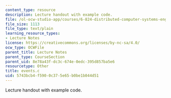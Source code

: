```yaml
---
content_type: resource
description: Lecture handout with example code.
file: /ol-ocw-studio-app/courses/6-824-distributed-computer-systems-engineering-spring-2006/5743bcb4f5900c375e65b0be1b044d51_events.c
file_size: 1113
file_type: text/plain
learning_resource_types:
- Lecture Notes
license: https://creativecommons.org/licenses/by-nc-sa/4.0/
ocw_type: OCWFile
parent_title: Lecture Notes
parent_type: CourseSection
parent_uid: 8e78a43f-dc3c-674e-0edc-395d857ba5e6
resourcetype: Other
title: events.c
uid: 5743bcb4-f590-0c37-5e65-b0be1b044d51
---
```

Lecture handout with example code.
